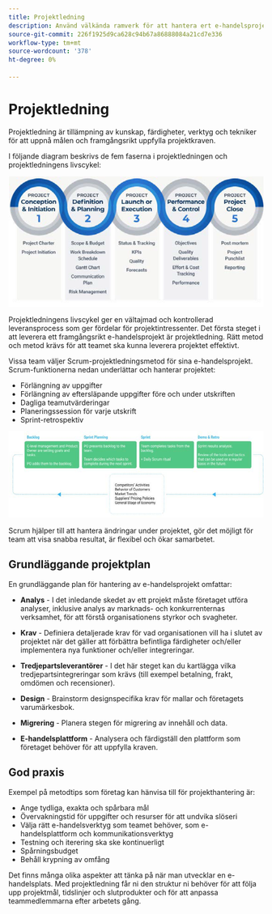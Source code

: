 ```yaml
---
title: Projektledning
description: Använd välkända ramverk för att hantera ert e-handelsprojekt.
source-git-commit: 226f1925d9ca628c94b67a86888084a21cd7e336
workflow-type: tm+mt
source-wordcount: '378'
ht-degree: 0%

---
```



# Projektledning

Projektledning är tillämpning av kunskap, färdigheter, verktyg och tekniker för att uppnå målen och framgångsrikt uppfylla projektkraven.

I följande diagram beskrivs de fem faserna i projektledningen och projektledningens livscykel:

![Livscykeldiagram för projektledning](../../assets/playbooks/project-management-lifecycle.png)

Projektledningens livscykel ger en vältajmad och kontrollerad leveransprocess som ger fördelar för projektintressenter. Det första steget i att leverera ett framgångsrikt e-handelsprojekt är projektledning. Rätt metod och metod krävs för att teamet ska kunna leverera projektet effektivt.


Vissa team väljer Scrum-projektledningsmetod för sina e-handelsprojekt. Scrum-funktionerna nedan underlättar och hanterar projektet:

- Förlängning av uppgifter
- Förlängning av eftersläpande uppgifter före och under utskriften
- Dagliga teamutvärderingar
- Planeringssession för varje utskrift
- Sprint-retrospektiv

![Scrum Agile-livscykeldiagram](../../assets/playbooks/scrum-lifecycle.png)

Scrum hjälper till att hantera ändringar under projektet, gör det möjligt för team att visa snabba resultat, är flexibel och ökar samarbetet.

## Grundläggande projektplan

En grundläggande plan för hantering av e-handelsprojekt omfattar:

- **Analys** - I det inledande skedet av ett projekt måste företaget utföra analyser, inklusive analys av marknads- och konkurrenternas verksamhet, för att förstå organisationens styrkor och svagheter.

- **Krav** - Definiera detaljerade krav för vad organisationen vill ha i slutet av projektet när det gäller att förbättra befintliga färdigheter och/eller implementera nya funktioner och/eller integreringar.

- **Tredjepartsleverantörer** - I det här steget kan du kartlägga vilka tredjepartsintegreringar som krävs (till exempel betalning, frakt, omdömen och recensioner).

- **Design** - Brainstorm designspecifika krav för mallar och företagets varumärkesbok.

- **Migrering** - Planera stegen för migrering av innehåll och data.

- **E-handelsplattform** - Analysera och färdigställ den plattform som företaget behöver för att uppfylla kraven.

## God praxis

Exempel på metodtips som företag kan hänvisa till för projekthantering är:

- Ange tydliga, exakta och spårbara mål
- Övervakningstid för uppgifter och resurser för att undvika slöseri
- Välja rätt e-handelsverktyg som teamet behöver, som e-handelsplattform och kommunikationsverktyg
- Testning och iterering ska ske kontinuerligt
- Spårningsbudget
- Behåll krypning av omfång

Det finns många olika aspekter att tänka på när man utvecklar en e-handelsplats. Med projektledning får ni den struktur ni behöver för att följa upp projektmål, tidslinjer och slutprodukter och för att anpassa teammedlemmarna efter arbetets gång.
